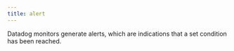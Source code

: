 ```yaml
---
title: alert
---
```

Datadog monitors generate alerts, which are indications that a set condition has been reached. 
